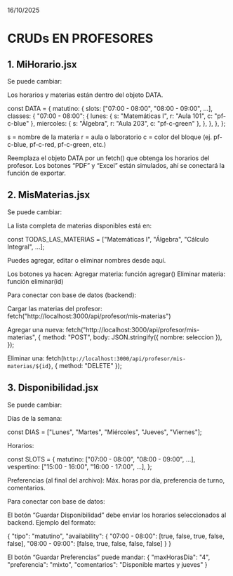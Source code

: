16/10/2025
# CRUDs EN PROFESORES
## 1. MiHorario.jsx
Se puede cambiar:

Los horarios y materias están dentro del objeto DATA.

const DATA = {
  matutino: {
    slots: ["07:00 - 08:00", "08:00 - 09:00", ...],
    classes: {
      "07:00 - 08:00": {
        lunes: { s: "Matemáticas I", r: "Aula 101", c: "pf-c-blue" },
        miercoles: { s: "Álgebra", r: "Aula 203", c: "pf-c-green" },
      },
    },
  },
};

s = nombre de la materia
r = aula o laboratorio
c = color del bloque (ej. pf-c-blue, pf-c-red, pf-c-green, etc.)

Reemplaza el objeto DATA por un fetch() que obtenga los horarios del profesor.
Los botones “PDF” y “Excel” están simulados, ahí se conectará la función de exportar.

## 2. MisMaterias.jsx
Se puede cambiar:

La lista completa de materias disponibles está en:

const TODAS_LAS_MATERIAS = ["Matemáticas I", "Álgebra", "Cálculo Integral", ...];

Puedes agregar, editar o eliminar nombres desde aquí.

Los botones ya hacen:
Agregar materia: función agregar()
Eliminar materia: función eliminar(id)

Para conectar con base de datos (backend):

Cargar las materias del profesor:
fetch("http://localhost:3000/api/profesor/mis-materias")

Agregar una nueva:
fetch("http://localhost:3000/api/profesor/mis-materias", {
  method: "POST",
  body: JSON.stringify({ nombre: seleccion }),
});

Eliminar una:
fetch(`http://localhost:3000/api/profesor/mis-materias/${id}`, { method: "DELETE" });

## 3. Disponibilidad.jsx
Se puede cambiar:

Días de la semana:

const DIAS = ["Lunes", "Martes", "Miércoles", "Jueves", "Viernes"];

Horarios:

const SLOTS = {
  matutino: ["07:00 - 08:00", "08:00 - 09:00", ...],
  vespertino: ["15:00 - 16:00", "16:00 - 17:00", ...],
};

Preferencias (al final del archivo):
Máx. horas por día, preferencia de turno, comentarios.

Para conectar con base de datos:

El botón “Guardar Disponibilidad” debe enviar los horarios seleccionados al backend.
Ejemplo del formato:

{
  "tipo": "matutino",
  "availability": {
    "07:00 - 08:00": [true, false, true, false, false],
    "08:00 - 09:00": [false, true, false, false, false]
  }
}

El botón “Guardar Preferencias” puede mandar:
{ "maxHorasDia": "4", "preferencia": "mixto", "comentarios": "Disponible martes y jueves" }